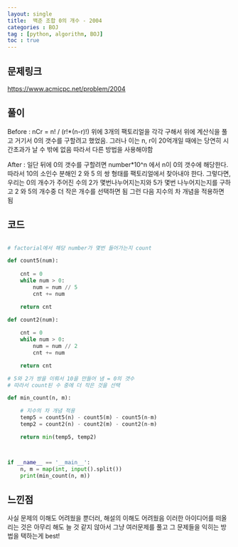 ```yaml
---
layout: single
title:  백준 조합 0의 개수 - 2004 
categories : BOJ
tag : [python, algorithm, BOJ]
toc : true
---
```


## 문제링크
<https://www.acmicpc.net/problem/2004> 

## 풀이
Before : 
nCr = n! / (r!*(n-r)!) 
위에 3개의 팩토리얼을 각각 구해서 위에 계산식을 풀고 거기서 0의 갯수를 구할려고 했었음. 그러나 이는 n, r이 20억개일 때에는 당연히 시간초과가 날 수 밖에 없음 따라서 다른 방법을 사용해야함

After : 
일단 뒤에 0의 갯수를 구할려면 number*10^n 에서 n이 0의 갯수에 해당한다. 따라서 10의 소인수 분해인 2 와 5 의 쌍 형태를 팩토리얼에서 찾아내야 한다.  그렇다면, 우리는 0의 개수가 주어진 수의 2가 몇번나누어지는지와 5가 몇번 나누어지는지를 구하고 2 와 5의 개수중 더 작은 개수를 선택하면 됨 그런 다음 지수의 차 개념을 적용하면 됨

## 코드

```python 

# factorial에서 해당 number가 몇번 들어가는지 count

def count5(num):
    
    cnt = 0
    while num > 0:
        num = num // 5
        cnt += num

    return cnt

def count2(num):
    
    cnt = 0
    while num > 0:
        num = num // 2
        cnt += num

    return cnt

# 5와 2가 쌍을 이뤄서 10을 만들어 냄 = 0의 갯수
# 따라서 count된 수 중에 더 작은 것을 선택

def min_count(n, m):

    # 지수의 차 개념 적용 
    temp5 = count5(n) - count5(m) - count5(n-m) 
    temp2 = count2(n) - count2(m) - count2(n-m)

    return min(temp5, temp2)



if __name__ == '__main__':
    n, m = map(int, input().split())
    print(min_count(n, m))

```

## 느낀점
사실 문제의 이해도 어려웠을 뿐더러, 해설의 이해도 어려웠음
이러한 아이디어를 떠올리는 것은 아무리 해도 늘 것 같지 않아서
그냥 여러문제를 풀고 그 문제들을 익히는 방법을 택하는게 best!